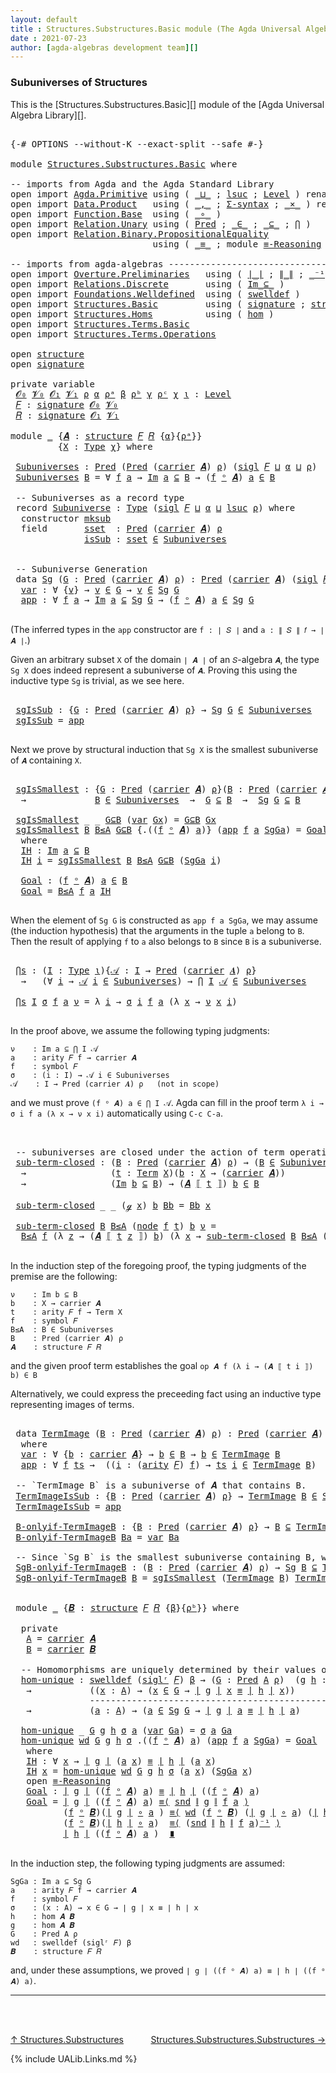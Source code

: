 ```yaml
---
layout: default
title : Structures.Substructures.Basic module (The Agda Universal Algebra Library)
date : 2021-07-23
author: [agda-algebras development team][]
---
```


### Subuniverses of Structures

This is the [Structures.Substructures.Basic][] module of the [Agda Universal Algebra Library][].

<pre class="Agda">

<a id="314" class="Symbol">{-#</a> <a id="318" class="Keyword">OPTIONS</a> <a id="326" class="Pragma">--without-K</a> <a id="338" class="Pragma">--exact-split</a> <a id="352" class="Pragma">--safe</a> <a id="359" class="Symbol">#-}</a>

<a id="364" class="Keyword">module</a> <a id="371" href="Structures.Substructures.Basic.html" class="Module">Structures.Substructures.Basic</a> <a id="402" class="Keyword">where</a>

<a id="409" class="Comment">-- imports from Agda and the Agda Standard Library</a>
<a id="460" class="Keyword">open</a> <a id="465" class="Keyword">import</a> <a id="472" href="Agda.Primitive.html" class="Module">Agda.Primitive</a> <a id="487" class="Keyword">using</a> <a id="493" class="Symbol">(</a> <a id="495" href="Agda.Primitive.html#810" class="Primitive Operator">_⊔_</a> <a id="499" class="Symbol">;</a> <a id="501" href="Agda.Primitive.html#780" class="Primitive">lsuc</a> <a id="506" class="Symbol">;</a> <a id="508" href="Agda.Primitive.html#597" class="Postulate">Level</a> <a id="514" class="Symbol">)</a> <a id="516" class="Keyword">renaming</a> <a id="525" class="Symbol">(</a> <a id="527" href="Agda.Primitive.html#326" class="Primitive">Set</a> <a id="531" class="Symbol">to</a> <a id="534" class="Primitive">Type</a> <a id="539" class="Symbol">)</a>
<a id="541" class="Keyword">open</a> <a id="546" class="Keyword">import</a> <a id="553" href="Data.Product.html" class="Module">Data.Product</a>   <a id="568" class="Keyword">using</a> <a id="574" class="Symbol">(</a> <a id="576" href="Agda.Builtin.Sigma.html#236" class="InductiveConstructor Operator">_,_</a> <a id="580" class="Symbol">;</a> <a id="582" href="Data.Product.html#916" class="Function">Σ-syntax</a> <a id="591" class="Symbol">;</a> <a id="593" href="Data.Product.html#1167" class="Function Operator">_×_</a> <a id="597" class="Symbol">)</a> <a id="599" class="Keyword">renaming</a> <a id="608" class="Symbol">(</a> <a id="610" href="Agda.Builtin.Sigma.html#264" class="Field">proj₂</a> <a id="616" class="Symbol">to</a> <a id="619" class="Field">snd</a> <a id="623" class="Symbol">)</a>
<a id="625" class="Keyword">open</a> <a id="630" class="Keyword">import</a> <a id="637" href="Function.Base.html" class="Module">Function.Base</a>  <a id="652" class="Keyword">using</a> <a id="658" class="Symbol">(</a> <a id="660" href="Function.Base.html#1031" class="Function Operator">_∘_</a> <a id="664" class="Symbol">)</a>
<a id="666" class="Keyword">open</a> <a id="671" class="Keyword">import</a> <a id="678" href="Relation.Unary.html" class="Module">Relation.Unary</a> <a id="693" class="Keyword">using</a> <a id="699" class="Symbol">(</a> <a id="701" href="Relation.Unary.html#1101" class="Function">Pred</a> <a id="706" class="Symbol">;</a> <a id="708" href="Relation.Unary.html#1523" class="Function Operator">_∈_</a> <a id="712" class="Symbol">;</a> <a id="714" href="Relation.Unary.html#1742" class="Function Operator">_⊆_</a> <a id="718" class="Symbol">;</a> <a id="720" href="Relation.Unary.html#4741" class="Function">⋂</a> <a id="722" class="Symbol">)</a>
<a id="724" class="Keyword">open</a> <a id="729" class="Keyword">import</a> <a id="736" href="Relation.Binary.PropositionalEquality.html" class="Module">Relation.Binary.PropositionalEquality</a>
                           <a id="801" class="Keyword">using</a> <a id="807" class="Symbol">(</a> <a id="809" href="Agda.Builtin.Equality.html#151" class="Datatype Operator">_≡_</a> <a id="813" class="Symbol">;</a> <a id="815" class="Keyword">module</a> <a id="822" href="Relation.Binary.PropositionalEquality.Core.html#2708" class="Module">≡-Reasoning</a> <a id="834" class="Symbol">)</a>

<a id="837" class="Comment">-- imports from agda-algebras ------------------------------------------------------</a>
<a id="922" class="Keyword">open</a> <a id="927" class="Keyword">import</a> <a id="934" href="Overture.Preliminaries.html" class="Module">Overture.Preliminaries</a>   <a id="959" class="Keyword">using</a> <a id="965" class="Symbol">(</a> <a id="967" href="Overture.Preliminaries.html#4245" class="Function Operator">∣_∣</a> <a id="971" class="Symbol">;</a> <a id="973" href="Overture.Preliminaries.html#4283" class="Function Operator">∥_∥</a> <a id="977" class="Symbol">;</a> <a id="979" href="Overture.Preliminaries.html#4949" class="Function Operator">_⁻¹</a> <a id="983" class="Symbol">)</a>
<a id="985" class="Keyword">open</a> <a id="990" class="Keyword">import</a> <a id="997" href="Relations.Discrete.html" class="Module">Relations.Discrete</a>       <a id="1022" class="Keyword">using</a> <a id="1028" class="Symbol">(</a> <a id="1030" href="Relations.Discrete.html#1906" class="Function Operator">Im_⊆_</a> <a id="1036" class="Symbol">)</a>
<a id="1038" class="Keyword">open</a> <a id="1043" class="Keyword">import</a> <a id="1050" href="Foundations.Welldefined.html" class="Module">Foundations.Welldefined</a>  <a id="1075" class="Keyword">using</a> <a id="1081" class="Symbol">(</a> <a id="1083" href="Foundations.Welldefined.html#2817" class="Function">swelldef</a> <a id="1092" class="Symbol">)</a>
<a id="1094" class="Keyword">open</a> <a id="1099" class="Keyword">import</a> <a id="1106" href="Structures.Basic.html" class="Module">Structures.Basic</a>         <a id="1131" class="Keyword">using</a> <a id="1137" class="Symbol">(</a> <a id="1139" href="Structures.Basic.html#1124" class="Record">signature</a> <a id="1149" class="Symbol">;</a> <a id="1151" href="Structures.Basic.html#1458" class="Record">structure</a> <a id="1161" class="Symbol">;</a> <a id="1163" href="Structures.Basic.html#2090" class="Function Operator">_ᵒ_</a> <a id="1167" class="Symbol">;</a> <a id="1169" href="Structures.Basic.html#1360" class="Function">sigl</a> <a id="1174" class="Symbol">;</a> <a id="1176" href="Structures.Basic.html#1228" class="Function">siglˡ</a> <a id="1182" class="Symbol">;</a> <a id="1184" href="Structures.Basic.html#1294" class="Function">siglʳ</a> <a id="1190" class="Symbol">)</a>
<a id="1192" class="Keyword">open</a> <a id="1197" class="Keyword">import</a> <a id="1204" href="Structures.Homs.html" class="Module">Structures.Homs</a>          <a id="1229" class="Keyword">using</a> <a id="1235" class="Symbol">(</a> <a id="1237" href="Structures.Homs.html#2551" class="Function">hom</a> <a id="1241" class="Symbol">)</a>
<a id="1243" class="Keyword">open</a> <a id="1248" class="Keyword">import</a> <a id="1255" href="Structures.Terms.Basic.html" class="Module">Structures.Terms.Basic</a>
<a id="1278" class="Keyword">open</a> <a id="1283" class="Keyword">import</a> <a id="1290" href="Structures.Terms.Operations.html" class="Module">Structures.Terms.Operations</a>

<a id="1319" class="Keyword">open</a> <a id="1324" href="Structures.Basic.html#1458" class="Module">structure</a>
<a id="1334" class="Keyword">open</a> <a id="1339" href="Structures.Basic.html#1124" class="Module">signature</a>

<a id="1350" class="Keyword">private</a> <a id="1358" class="Keyword">variable</a>
 <a id="1368" href="Structures.Substructures.Basic.html#1368" class="Generalizable">𝓞₀</a> <a id="1371" href="Structures.Substructures.Basic.html#1371" class="Generalizable">𝓥₀</a> <a id="1374" href="Structures.Substructures.Basic.html#1374" class="Generalizable">𝓞₁</a> <a id="1377" href="Structures.Substructures.Basic.html#1377" class="Generalizable">𝓥₁</a> <a id="1380" href="Structures.Substructures.Basic.html#1380" class="Generalizable">ρ</a> <a id="1382" href="Structures.Substructures.Basic.html#1382" class="Generalizable">α</a> <a id="1384" href="Structures.Substructures.Basic.html#1384" class="Generalizable">ρᵃ</a> <a id="1387" href="Structures.Substructures.Basic.html#1387" class="Generalizable">β</a> <a id="1389" href="Structures.Substructures.Basic.html#1389" class="Generalizable">ρᵇ</a> <a id="1392" href="Structures.Substructures.Basic.html#1392" class="Generalizable">γ</a> <a id="1394" href="Structures.Substructures.Basic.html#1394" class="Generalizable">ρᶜ</a> <a id="1397" href="Structures.Substructures.Basic.html#1397" class="Generalizable">χ</a> <a id="1399" href="Structures.Substructures.Basic.html#1399" class="Generalizable">ι</a> <a id="1401" class="Symbol">:</a> <a id="1403" href="Agda.Primitive.html#597" class="Postulate">Level</a>
 <a id="1410" href="Structures.Substructures.Basic.html#1410" class="Generalizable">𝐹</a> <a id="1412" class="Symbol">:</a> <a id="1414" href="Structures.Basic.html#1124" class="Record">signature</a> <a id="1424" href="Structures.Substructures.Basic.html#1368" class="Generalizable">𝓞₀</a> <a id="1427" href="Structures.Substructures.Basic.html#1371" class="Generalizable">𝓥₀</a>
 <a id="1431" href="Structures.Substructures.Basic.html#1431" class="Generalizable">𝑅</a> <a id="1433" class="Symbol">:</a> <a id="1435" href="Structures.Basic.html#1124" class="Record">signature</a> <a id="1445" href="Structures.Substructures.Basic.html#1374" class="Generalizable">𝓞₁</a> <a id="1448" href="Structures.Substructures.Basic.html#1377" class="Generalizable">𝓥₁</a>

<a id="1452" class="Keyword">module</a> <a id="1459" href="Structures.Substructures.Basic.html#1459" class="Module">_</a> <a id="1461" class="Symbol">{</a><a id="1462" href="Structures.Substructures.Basic.html#1462" class="Bound">𝑨</a> <a id="1464" class="Symbol">:</a> <a id="1466" href="Structures.Basic.html#1458" class="Record">structure</a> <a id="1476" href="Structures.Substructures.Basic.html#1410" class="Generalizable">𝐹</a> <a id="1478" href="Structures.Substructures.Basic.html#1431" class="Generalizable">𝑅</a> <a id="1480" class="Symbol">{</a><a id="1481" href="Structures.Substructures.Basic.html#1382" class="Generalizable">α</a><a id="1482" class="Symbol">}{</a><a id="1484" href="Structures.Substructures.Basic.html#1384" class="Generalizable">ρᵃ</a><a id="1486" class="Symbol">}}</a>
         <a id="1498" class="Symbol">{</a><a id="1499" href="Structures.Substructures.Basic.html#1499" class="Bound">X</a> <a id="1501" class="Symbol">:</a> <a id="1503" href="Structures.Substructures.Basic.html#534" class="Primitive">Type</a> <a id="1508" href="Structures.Substructures.Basic.html#1397" class="Generalizable">χ</a><a id="1509" class="Symbol">}</a> <a id="1511" class="Keyword">where</a>

 <a id="1519" href="Structures.Substructures.Basic.html#1519" class="Function">Subuniverses</a> <a id="1532" class="Symbol">:</a> <a id="1534" href="Relation.Unary.html#1101" class="Function">Pred</a> <a id="1539" class="Symbol">(</a><a id="1540" href="Relation.Unary.html#1101" class="Function">Pred</a> <a id="1545" class="Symbol">(</a><a id="1546" href="Structures.Basic.html#1610" class="Field">carrier</a> <a id="1554" href="Structures.Substructures.Basic.html#1462" class="Bound">𝑨</a><a id="1555" class="Symbol">)</a> <a id="1557" href="Structures.Substructures.Basic.html#1380" class="Generalizable">ρ</a><a id="1558" class="Symbol">)</a> <a id="1560" class="Symbol">(</a><a id="1561" href="Structures.Basic.html#1360" class="Function">sigl</a> <a id="1566" href="Structures.Substructures.Basic.html#1476" class="Bound">𝐹</a> <a id="1568" href="Agda.Primitive.html#810" class="Primitive Operator">⊔</a> <a id="1570" href="Structures.Substructures.Basic.html#1481" class="Bound">α</a> <a id="1572" href="Agda.Primitive.html#810" class="Primitive Operator">⊔</a> <a id="1574" href="Structures.Substructures.Basic.html#1380" class="Generalizable">ρ</a><a id="1575" class="Symbol">)</a>
 <a id="1578" href="Structures.Substructures.Basic.html#1519" class="Function">Subuniverses</a> <a id="1591" href="Structures.Substructures.Basic.html#1591" class="Bound">B</a> <a id="1593" class="Symbol">=</a> <a id="1595" class="Symbol">∀</a> <a id="1597" href="Structures.Substructures.Basic.html#1597" class="Bound">f</a> <a id="1599" href="Structures.Substructures.Basic.html#1599" class="Bound">a</a> <a id="1601" class="Symbol">→</a> <a id="1603" href="Relations.Discrete.html#1906" class="Function Operator">Im</a> <a id="1606" href="Structures.Substructures.Basic.html#1599" class="Bound">a</a> <a id="1608" href="Relations.Discrete.html#1906" class="Function Operator">⊆</a> <a id="1610" href="Structures.Substructures.Basic.html#1591" class="Bound">B</a> <a id="1612" class="Symbol">→</a> <a id="1614" class="Symbol">(</a><a id="1615" href="Structures.Substructures.Basic.html#1597" class="Bound">f</a> <a id="1617" href="Structures.Basic.html#2090" class="Function Operator">ᵒ</a> <a id="1619" href="Structures.Substructures.Basic.html#1462" class="Bound">𝑨</a><a id="1620" class="Symbol">)</a> <a id="1622" href="Structures.Substructures.Basic.html#1599" class="Bound">a</a> <a id="1624" href="Relation.Unary.html#1523" class="Function Operator">∈</a> <a id="1626" href="Structures.Substructures.Basic.html#1591" class="Bound">B</a>

 <a id="1630" class="Comment">-- Subuniverses as a record type</a>
 <a id="1664" class="Keyword">record</a> <a id="1671" href="Structures.Substructures.Basic.html#1671" class="Record">Subuniverse</a> <a id="1683" class="Symbol">:</a> <a id="1685" href="Structures.Substructures.Basic.html#534" class="Primitive">Type</a> <a id="1690" class="Symbol">(</a><a id="1691" href="Structures.Basic.html#1360" class="Function">sigl</a> <a id="1696" href="Structures.Substructures.Basic.html#1476" class="Bound">𝐹</a> <a id="1698" href="Agda.Primitive.html#810" class="Primitive Operator">⊔</a> <a id="1700" href="Structures.Substructures.Basic.html#1481" class="Bound">α</a> <a id="1702" href="Agda.Primitive.html#810" class="Primitive Operator">⊔</a> <a id="1704" href="Agda.Primitive.html#780" class="Primitive">lsuc</a> <a id="1709" href="Structures.Substructures.Basic.html#1709" class="Bound">ρ</a><a id="1710" class="Symbol">)</a> <a id="1712" class="Keyword">where</a>
  <a id="1720" class="Keyword">constructor</a> <a id="1732" href="Structures.Substructures.Basic.html#1732" class="InductiveConstructor">mksub</a>
  <a id="1740" class="Keyword">field</a>       <a id="1752" href="Structures.Substructures.Basic.html#1752" class="Field">sset</a>  <a id="1758" class="Symbol">:</a> <a id="1760" href="Relation.Unary.html#1101" class="Function">Pred</a> <a id="1765" class="Symbol">(</a><a id="1766" href="Structures.Basic.html#1610" class="Field">carrier</a> <a id="1774" href="Structures.Substructures.Basic.html#1462" class="Bound">𝑨</a><a id="1775" class="Symbol">)</a> <a id="1777" href="Structures.Substructures.Basic.html#1709" class="Bound">ρ</a>
              <a id="1793" href="Structures.Substructures.Basic.html#1793" class="Field">isSub</a> <a id="1799" class="Symbol">:</a> <a id="1801" href="Structures.Substructures.Basic.html#1752" class="Field">sset</a> <a id="1806" href="Relation.Unary.html#1523" class="Function Operator">∈</a> <a id="1808" href="Structures.Substructures.Basic.html#1519" class="Function">Subuniverses</a>


 <a id="1824" class="Comment">-- Subuniverse Generation</a>
 <a id="1851" class="Keyword">data</a> <a id="1856" href="Structures.Substructures.Basic.html#1856" class="Datatype">Sg</a> <a id="1859" class="Symbol">(</a><a id="1860" href="Structures.Substructures.Basic.html#1860" class="Bound">G</a> <a id="1862" class="Symbol">:</a> <a id="1864" href="Relation.Unary.html#1101" class="Function">Pred</a> <a id="1869" class="Symbol">(</a><a id="1870" href="Structures.Basic.html#1610" class="Field">carrier</a> <a id="1878" href="Structures.Substructures.Basic.html#1462" class="Bound">𝑨</a><a id="1879" class="Symbol">)</a> <a id="1881" href="Structures.Substructures.Basic.html#1380" class="Generalizable">ρ</a><a id="1882" class="Symbol">)</a> <a id="1884" class="Symbol">:</a> <a id="1886" href="Relation.Unary.html#1101" class="Function">Pred</a> <a id="1891" class="Symbol">(</a><a id="1892" href="Structures.Basic.html#1610" class="Field">carrier</a> <a id="1900" href="Structures.Substructures.Basic.html#1462" class="Bound">𝑨</a><a id="1901" class="Symbol">)</a> <a id="1903" class="Symbol">(</a><a id="1904" href="Structures.Basic.html#1360" class="Function">sigl</a> <a id="1909" href="Structures.Substructures.Basic.html#1476" class="Bound">𝐹</a> <a id="1911" href="Agda.Primitive.html#810" class="Primitive Operator">⊔</a> <a id="1913" href="Structures.Substructures.Basic.html#1481" class="Bound">α</a> <a id="1915" href="Agda.Primitive.html#810" class="Primitive Operator">⊔</a> <a id="1917" href="Structures.Substructures.Basic.html#1881" class="Bound">ρ</a><a id="1918" class="Symbol">)</a> <a id="1920" class="Keyword">where</a>
  <a id="1928" href="Structures.Substructures.Basic.html#1928" class="InductiveConstructor">var</a> <a id="1932" class="Symbol">:</a> <a id="1934" class="Symbol">∀</a> <a id="1936" class="Symbol">{</a><a id="1937" href="Structures.Substructures.Basic.html#1937" class="Bound">v</a><a id="1938" class="Symbol">}</a> <a id="1940" class="Symbol">→</a> <a id="1942" href="Structures.Substructures.Basic.html#1937" class="Bound">v</a> <a id="1944" href="Relation.Unary.html#1523" class="Function Operator">∈</a> <a id="1946" href="Structures.Substructures.Basic.html#1860" class="Bound">G</a> <a id="1948" class="Symbol">→</a> <a id="1950" href="Structures.Substructures.Basic.html#1937" class="Bound">v</a> <a id="1952" href="Relation.Unary.html#1523" class="Function Operator">∈</a> <a id="1954" href="Structures.Substructures.Basic.html#1856" class="Datatype">Sg</a> <a id="1957" href="Structures.Substructures.Basic.html#1860" class="Bound">G</a>
  <a id="1961" href="Structures.Substructures.Basic.html#1961" class="InductiveConstructor">app</a> <a id="1965" class="Symbol">:</a> <a id="1967" class="Symbol">∀</a> <a id="1969" href="Structures.Substructures.Basic.html#1969" class="Bound">f</a> <a id="1971" href="Structures.Substructures.Basic.html#1971" class="Bound">a</a> <a id="1973" class="Symbol">→</a> <a id="1975" href="Relations.Discrete.html#1906" class="Function Operator">Im</a> <a id="1978" href="Structures.Substructures.Basic.html#1971" class="Bound">a</a> <a id="1980" href="Relations.Discrete.html#1906" class="Function Operator">⊆</a> <a id="1982" href="Structures.Substructures.Basic.html#1856" class="Datatype">Sg</a> <a id="1985" href="Structures.Substructures.Basic.html#1860" class="Bound">G</a> <a id="1987" class="Symbol">→</a> <a id="1989" class="Symbol">(</a><a id="1990" href="Structures.Substructures.Basic.html#1969" class="Bound">f</a> <a id="1992" href="Structures.Basic.html#2090" class="Function Operator">ᵒ</a> <a id="1994" href="Structures.Substructures.Basic.html#1462" class="Bound">𝑨</a><a id="1995" class="Symbol">)</a> <a id="1997" href="Structures.Substructures.Basic.html#1971" class="Bound">a</a> <a id="1999" href="Relation.Unary.html#1523" class="Function Operator">∈</a> <a id="2001" href="Structures.Substructures.Basic.html#1856" class="Datatype">Sg</a> <a id="2004" href="Structures.Substructures.Basic.html#1860" class="Bound">G</a>

</pre>

(The inferred types in the `app` constructor are `f : ∣ 𝑆 ∣` and `a : ∥ 𝑆 ∥ 𝑓 → ∣ 𝑨 ∣`.)

Given an arbitrary subset `X` of the domain `∣ 𝑨 ∣` of an `𝑆`-algebra `𝑨`, the type `Sg X` does indeed represent a subuniverse of `𝑨`. Proving this using the inductive type `Sg` is trivial, as we see here.

<pre class="Agda">

 <a id="2331" href="Structures.Substructures.Basic.html#2331" class="Function">sgIsSub</a> <a id="2339" class="Symbol">:</a> <a id="2341" class="Symbol">{</a><a id="2342" href="Structures.Substructures.Basic.html#2342" class="Bound">G</a> <a id="2344" class="Symbol">:</a> <a id="2346" href="Relation.Unary.html#1101" class="Function">Pred</a> <a id="2351" class="Symbol">(</a><a id="2352" href="Structures.Basic.html#1610" class="Field">carrier</a> <a id="2360" href="Structures.Substructures.Basic.html#1462" class="Bound">𝑨</a><a id="2361" class="Symbol">)</a> <a id="2363" href="Structures.Substructures.Basic.html#1380" class="Generalizable">ρ</a><a id="2364" class="Symbol">}</a> <a id="2366" class="Symbol">→</a> <a id="2368" href="Structures.Substructures.Basic.html#1856" class="Datatype">Sg</a> <a id="2371" href="Structures.Substructures.Basic.html#2342" class="Bound">G</a> <a id="2373" href="Relation.Unary.html#1523" class="Function Operator">∈</a> <a id="2375" href="Structures.Substructures.Basic.html#1519" class="Function">Subuniverses</a>
 <a id="2389" href="Structures.Substructures.Basic.html#2331" class="Function">sgIsSub</a> <a id="2397" class="Symbol">=</a> <a id="2399" href="Structures.Substructures.Basic.html#1961" class="InductiveConstructor">app</a>

</pre>

Next we prove by structural induction that `Sg X` is the smallest subuniverse of `𝑨` containing `X`.

<pre class="Agda">

 <a id="2533" href="Structures.Substructures.Basic.html#2533" class="Function">sgIsSmallest</a> <a id="2546" class="Symbol">:</a> <a id="2548" class="Symbol">{</a><a id="2549" href="Structures.Substructures.Basic.html#2549" class="Bound">G</a> <a id="2551" class="Symbol">:</a> <a id="2553" href="Relation.Unary.html#1101" class="Function">Pred</a> <a id="2558" class="Symbol">(</a><a id="2559" href="Structures.Basic.html#1610" class="Field">carrier</a> <a id="2567" href="Structures.Substructures.Basic.html#1462" class="Bound">𝑨</a><a id="2568" class="Symbol">)</a> <a id="2570" href="Structures.Substructures.Basic.html#1380" class="Generalizable">ρ</a><a id="2571" class="Symbol">}(</a><a id="2573" href="Structures.Substructures.Basic.html#2573" class="Bound">B</a> <a id="2575" class="Symbol">:</a> <a id="2577" href="Relation.Unary.html#1101" class="Function">Pred</a> <a id="2582" class="Symbol">(</a><a id="2583" href="Structures.Basic.html#1610" class="Field">carrier</a> <a id="2591" href="Structures.Substructures.Basic.html#1462" class="Bound">𝑨</a><a id="2592" class="Symbol">)</a> <a id="2594" href="Structures.Substructures.Basic.html#1389" class="Generalizable">ρᵇ</a><a id="2596" class="Symbol">)</a>
  <a id="2600" class="Symbol">→</a>             <a id="2614" href="Structures.Substructures.Basic.html#2573" class="Bound">B</a> <a id="2616" href="Relation.Unary.html#1523" class="Function Operator">∈</a> <a id="2618" href="Structures.Substructures.Basic.html#1519" class="Function">Subuniverses</a>  <a id="2632" class="Symbol">→</a>  <a id="2635" href="Structures.Substructures.Basic.html#2549" class="Bound">G</a> <a id="2637" href="Relation.Unary.html#1742" class="Function Operator">⊆</a> <a id="2639" href="Structures.Substructures.Basic.html#2573" class="Bound">B</a>  <a id="2642" class="Symbol">→</a>  <a id="2645" href="Structures.Substructures.Basic.html#1856" class="Datatype">Sg</a> <a id="2648" href="Structures.Substructures.Basic.html#2549" class="Bound">G</a> <a id="2650" href="Relation.Unary.html#1742" class="Function Operator">⊆</a> <a id="2652" href="Structures.Substructures.Basic.html#2573" class="Bound">B</a>

 <a id="2656" href="Structures.Substructures.Basic.html#2533" class="Function">sgIsSmallest</a> <a id="2669" class="Symbol">_</a> <a id="2671" class="Symbol">_</a> <a id="2673" href="Structures.Substructures.Basic.html#2673" class="Bound">G⊆B</a> <a id="2677" class="Symbol">(</a><a id="2678" href="Structures.Substructures.Basic.html#1928" class="InductiveConstructor">var</a> <a id="2682" href="Structures.Substructures.Basic.html#2682" class="Bound">Gx</a><a id="2684" class="Symbol">)</a> <a id="2686" class="Symbol">=</a> <a id="2688" href="Structures.Substructures.Basic.html#2673" class="Bound">G⊆B</a> <a id="2692" href="Structures.Substructures.Basic.html#2682" class="Bound">Gx</a>
 <a id="2696" href="Structures.Substructures.Basic.html#2533" class="Function">sgIsSmallest</a> <a id="2709" href="Structures.Substructures.Basic.html#2709" class="Bound">B</a> <a id="2711" href="Structures.Substructures.Basic.html#2711" class="Bound">B≤A</a> <a id="2715" href="Structures.Substructures.Basic.html#2715" class="Bound">G⊆B</a> <a id="2719" class="Symbol">{</a><a id="2720" class="DottedPattern Symbol">.((</a><a id="2723" href="Structures.Substructures.Basic.html#2739" class="DottedPattern Bound">f</a> <a id="2725" href="Structures.Basic.html#2090" class="DottedPattern Function Operator">ᵒ</a> <a id="2727" href="Structures.Substructures.Basic.html#1462" class="DottedPattern Bound">𝑨</a><a id="2728" class="DottedPattern Symbol">)</a> <a id="2730" href="Structures.Substructures.Basic.html#2741" class="DottedPattern Bound">a</a><a id="2731" class="DottedPattern Symbol">)</a><a id="2732" class="Symbol">}</a> <a id="2734" class="Symbol">(</a><a id="2735" href="Structures.Substructures.Basic.html#1961" class="InductiveConstructor">app</a> <a id="2739" href="Structures.Substructures.Basic.html#2739" class="Bound">f</a> <a id="2741" href="Structures.Substructures.Basic.html#2741" class="Bound">a</a> <a id="2743" href="Structures.Substructures.Basic.html#2743" class="Bound">SgGa</a><a id="2747" class="Symbol">)</a> <a id="2749" class="Symbol">=</a> <a id="2751" href="Structures.Substructures.Basic.html#2824" class="Function">Goal</a>
  <a id="2758" class="Keyword">where</a>
  <a id="2766" href="Structures.Substructures.Basic.html#2766" class="Function">IH</a> <a id="2769" class="Symbol">:</a> <a id="2771" href="Relations.Discrete.html#1906" class="Function Operator">Im</a> <a id="2774" href="Structures.Substructures.Basic.html#2741" class="Bound">a</a> <a id="2776" href="Relations.Discrete.html#1906" class="Function Operator">⊆</a> <a id="2778" href="Structures.Substructures.Basic.html#2709" class="Bound">B</a>
  <a id="2782" href="Structures.Substructures.Basic.html#2766" class="Function">IH</a> <a id="2785" href="Structures.Substructures.Basic.html#2785" class="Bound">i</a> <a id="2787" class="Symbol">=</a> <a id="2789" href="Structures.Substructures.Basic.html#2533" class="Function">sgIsSmallest</a> <a id="2802" href="Structures.Substructures.Basic.html#2709" class="Bound">B</a> <a id="2804" href="Structures.Substructures.Basic.html#2711" class="Bound">B≤A</a> <a id="2808" href="Structures.Substructures.Basic.html#2715" class="Bound">G⊆B</a> <a id="2812" class="Symbol">(</a><a id="2813" href="Structures.Substructures.Basic.html#2743" class="Bound">SgGa</a> <a id="2818" href="Structures.Substructures.Basic.html#2785" class="Bound">i</a><a id="2819" class="Symbol">)</a>

  <a id="2824" href="Structures.Substructures.Basic.html#2824" class="Function">Goal</a> <a id="2829" class="Symbol">:</a> <a id="2831" class="Symbol">(</a><a id="2832" href="Structures.Substructures.Basic.html#2739" class="Bound">f</a> <a id="2834" href="Structures.Basic.html#2090" class="Function Operator">ᵒ</a> <a id="2836" href="Structures.Substructures.Basic.html#1462" class="Bound">𝑨</a><a id="2837" class="Symbol">)</a> <a id="2839" href="Structures.Substructures.Basic.html#2741" class="Bound">a</a> <a id="2841" href="Relation.Unary.html#1523" class="Function Operator">∈</a> <a id="2843" href="Structures.Substructures.Basic.html#2709" class="Bound">B</a>
  <a id="2847" href="Structures.Substructures.Basic.html#2824" class="Function">Goal</a> <a id="2852" class="Symbol">=</a> <a id="2854" href="Structures.Substructures.Basic.html#2711" class="Bound">B≤A</a> <a id="2858" href="Structures.Substructures.Basic.html#2739" class="Bound">f</a> <a id="2860" href="Structures.Substructures.Basic.html#2741" class="Bound">a</a> <a id="2862" href="Structures.Substructures.Basic.html#2766" class="Function">IH</a>

</pre>

When the element of `Sg G` is constructed as `app f a SgGa`, we may assume (the induction hypothesis) that the arguments in the tuple `a` belong to `B`. Then the result of applying `f` to `a` also belongs to `B` since `B` is a subuniverse.

<pre class="Agda">

 <a id="3134" href="Structures.Substructures.Basic.html#3134" class="Function">⋂s</a> <a id="3137" class="Symbol">:</a> <a id="3139" class="Symbol">(</a><a id="3140" href="Structures.Substructures.Basic.html#3140" class="Bound">I</a> <a id="3142" class="Symbol">:</a> <a id="3144" href="Structures.Substructures.Basic.html#534" class="Primitive">Type</a> <a id="3149" href="Structures.Substructures.Basic.html#1399" class="Generalizable">ι</a><a id="3150" class="Symbol">){</a><a id="3152" href="Structures.Substructures.Basic.html#3152" class="Bound">𝒜</a> <a id="3154" class="Symbol">:</a> <a id="3156" href="Structures.Substructures.Basic.html#3140" class="Bound">I</a> <a id="3158" class="Symbol">→</a> <a id="3160" href="Relation.Unary.html#1101" class="Function">Pred</a> <a id="3165" class="Symbol">(</a><a id="3166" href="Structures.Basic.html#1610" class="Field">carrier</a> <a id="3174" href="Structures.Substructures.Basic.html#1462" class="Bound">𝑨</a><a id="3175" class="Symbol">)</a> <a id="3177" href="Structures.Substructures.Basic.html#1380" class="Generalizable">ρ</a><a id="3178" class="Symbol">}</a>
  <a id="3182" class="Symbol">→</a>   <a id="3186" class="Symbol">(∀</a> <a id="3189" href="Structures.Substructures.Basic.html#3189" class="Bound">i</a> <a id="3191" class="Symbol">→</a> <a id="3193" href="Structures.Substructures.Basic.html#3152" class="Bound">𝒜</a> <a id="3195" href="Structures.Substructures.Basic.html#3189" class="Bound">i</a> <a id="3197" href="Relation.Unary.html#1523" class="Function Operator">∈</a> <a id="3199" href="Structures.Substructures.Basic.html#1519" class="Function">Subuniverses</a><a id="3211" class="Symbol">)</a> <a id="3213" class="Symbol">→</a> <a id="3215" href="Relation.Unary.html#4741" class="Function">⋂</a> <a id="3217" href="Structures.Substructures.Basic.html#3140" class="Bound">I</a> <a id="3219" href="Structures.Substructures.Basic.html#3152" class="Bound">𝒜</a> <a id="3221" href="Relation.Unary.html#1523" class="Function Operator">∈</a> <a id="3223" href="Structures.Substructures.Basic.html#1519" class="Function">Subuniverses</a>

 <a id="3238" href="Structures.Substructures.Basic.html#3134" class="Function">⋂s</a> <a id="3241" href="Structures.Substructures.Basic.html#3241" class="Bound">I</a> <a id="3243" href="Structures.Substructures.Basic.html#3243" class="Bound">σ</a> <a id="3245" href="Structures.Substructures.Basic.html#3245" class="Bound">f</a> <a id="3247" href="Structures.Substructures.Basic.html#3247" class="Bound">a</a> <a id="3249" href="Structures.Substructures.Basic.html#3249" class="Bound">ν</a> <a id="3251" class="Symbol">=</a> <a id="3253" class="Symbol">λ</a> <a id="3255" href="Structures.Substructures.Basic.html#3255" class="Bound">i</a> <a id="3257" class="Symbol">→</a> <a id="3259" href="Structures.Substructures.Basic.html#3243" class="Bound">σ</a> <a id="3261" href="Structures.Substructures.Basic.html#3255" class="Bound">i</a> <a id="3263" href="Structures.Substructures.Basic.html#3245" class="Bound">f</a> <a id="3265" href="Structures.Substructures.Basic.html#3247" class="Bound">a</a> <a id="3267" class="Symbol">(λ</a> <a id="3270" href="Structures.Substructures.Basic.html#3270" class="Bound">x</a> <a id="3272" class="Symbol">→</a> <a id="3274" href="Structures.Substructures.Basic.html#3249" class="Bound">ν</a> <a id="3276" href="Structures.Substructures.Basic.html#3270" class="Bound">x</a> <a id="3278" href="Structures.Substructures.Basic.html#3255" class="Bound">i</a><a id="3279" class="Symbol">)</a>

</pre>

In the proof above, we assume the following typing judgments:

```
ν    : Im a ⊆ ⋂ I 𝒜
a    : arity 𝐹 f → carrier 𝑨
f    : symbol 𝐹
σ    : (i : I) → 𝒜 i ∈ Subuniverses
𝒜    : I → Pred (carrier 𝑨) ρ   (not in scope)
```
and we must prove `(f ᵒ 𝑨) a ∈ ⋂ I 𝒜`.   Agda can fill in the proof term
`λ i → σ i f a (λ x → ν x i)` automatically using `C-c C-a`.

<pre class="Agda">


 <a id="3664" class="Comment">-- subuniverses are closed under the action of term operations</a>
 <a id="3728" href="Structures.Substructures.Basic.html#3728" class="Function">sub-term-closed</a> <a id="3744" class="Symbol">:</a> <a id="3746" class="Symbol">(</a><a id="3747" href="Structures.Substructures.Basic.html#3747" class="Bound">B</a> <a id="3749" class="Symbol">:</a> <a id="3751" href="Relation.Unary.html#1101" class="Function">Pred</a> <a id="3756" class="Symbol">(</a><a id="3757" href="Structures.Basic.html#1610" class="Field">carrier</a> <a id="3765" href="Structures.Substructures.Basic.html#1462" class="Bound">𝑨</a><a id="3766" class="Symbol">)</a> <a id="3768" href="Structures.Substructures.Basic.html#1380" class="Generalizable">ρ</a><a id="3769" class="Symbol">)</a> <a id="3771" class="Symbol">→</a> <a id="3773" class="Symbol">(</a><a id="3774" href="Structures.Substructures.Basic.html#3747" class="Bound">B</a> <a id="3776" href="Relation.Unary.html#1523" class="Function Operator">∈</a> <a id="3778" href="Structures.Substructures.Basic.html#1519" class="Function">Subuniverses</a><a id="3790" class="Symbol">)</a>
  <a id="3794" class="Symbol">→</a>                <a id="3811" class="Symbol">(</a><a id="3812" href="Structures.Substructures.Basic.html#3812" class="Bound">t</a> <a id="3814" class="Symbol">:</a> <a id="3816" href="Structures.Terms.Basic.html#443" class="Datatype">Term</a> <a id="3821" href="Structures.Substructures.Basic.html#1499" class="Bound">X</a><a id="3822" class="Symbol">)(</a><a id="3824" href="Structures.Substructures.Basic.html#3824" class="Bound">b</a> <a id="3826" class="Symbol">:</a> <a id="3828" href="Structures.Substructures.Basic.html#1499" class="Bound">X</a> <a id="3830" class="Symbol">→</a> <a id="3832" class="Symbol">(</a><a id="3833" href="Structures.Basic.html#1610" class="Field">carrier</a> <a id="3841" href="Structures.Substructures.Basic.html#1462" class="Bound">𝑨</a><a id="3842" class="Symbol">))</a>
  <a id="3847" class="Symbol">→</a>                <a id="3864" class="Symbol">(</a><a id="3865" href="Relations.Discrete.html#1906" class="Function Operator">Im</a> <a id="3868" href="Structures.Substructures.Basic.html#3824" class="Bound">b</a> <a id="3870" href="Relations.Discrete.html#1906" class="Function Operator">⊆</a> <a id="3872" href="Structures.Substructures.Basic.html#3747" class="Bound">B</a><a id="3873" class="Symbol">)</a> <a id="3875" class="Symbol">→</a> <a id="3877" class="Symbol">(</a><a id="3878" href="Structures.Substructures.Basic.html#1462" class="Bound">𝑨</a> <a id="3880" href="Structures.Terms.Operations.html#1197" class="Function Operator">⟦</a> <a id="3882" href="Structures.Substructures.Basic.html#3812" class="Bound">t</a> <a id="3884" href="Structures.Terms.Operations.html#1197" class="Function Operator">⟧</a><a id="3885" class="Symbol">)</a> <a id="3887" href="Structures.Substructures.Basic.html#3824" class="Bound">b</a> <a id="3889" href="Relation.Unary.html#1523" class="Function Operator">∈</a> <a id="3891" href="Structures.Substructures.Basic.html#3747" class="Bound">B</a>

 <a id="3895" href="Structures.Substructures.Basic.html#3728" class="Function">sub-term-closed</a> <a id="3911" class="Symbol">_</a> <a id="3913" class="Symbol">_</a> <a id="3915" class="Symbol">(</a><a id="3916" href="Structures.Terms.Basic.html#509" class="InductiveConstructor">ℊ</a> <a id="3918" href="Structures.Substructures.Basic.html#3918" class="Bound">x</a><a id="3919" class="Symbol">)</a> <a id="3921" href="Structures.Substructures.Basic.html#3921" class="Bound">b</a> <a id="3923" href="Structures.Substructures.Basic.html#3923" class="Bound">Bb</a> <a id="3926" class="Symbol">=</a> <a id="3928" href="Structures.Substructures.Basic.html#3923" class="Bound">Bb</a> <a id="3931" href="Structures.Substructures.Basic.html#3918" class="Bound">x</a>

 <a id="3935" href="Structures.Substructures.Basic.html#3728" class="Function">sub-term-closed</a> <a id="3951" href="Structures.Substructures.Basic.html#3951" class="Bound">B</a> <a id="3953" href="Structures.Substructures.Basic.html#3953" class="Bound">B≤A</a> <a id="3957" class="Symbol">(</a><a id="3958" href="Structures.Terms.Basic.html#551" class="InductiveConstructor">node</a> <a id="3963" href="Structures.Substructures.Basic.html#3963" class="Bound">f</a> <a id="3965" href="Structures.Substructures.Basic.html#3965" class="Bound">t</a><a id="3966" class="Symbol">)</a> <a id="3968" href="Structures.Substructures.Basic.html#3968" class="Bound">b</a> <a id="3970" href="Structures.Substructures.Basic.html#3970" class="Bound">ν</a> <a id="3972" class="Symbol">=</a>
  <a id="3976" href="Structures.Substructures.Basic.html#3953" class="Bound">B≤A</a> <a id="3980" href="Structures.Substructures.Basic.html#3963" class="Bound">f</a> <a id="3982" class="Symbol">(λ</a> <a id="3985" href="Structures.Substructures.Basic.html#3985" class="Bound">z</a> <a id="3987" class="Symbol">→</a> <a id="3989" class="Symbol">(</a><a id="3990" href="Structures.Substructures.Basic.html#1462" class="Bound">𝑨</a> <a id="3992" href="Structures.Terms.Operations.html#1197" class="Function Operator">⟦</a> <a id="3994" href="Structures.Substructures.Basic.html#3965" class="Bound">t</a> <a id="3996" href="Structures.Substructures.Basic.html#3985" class="Bound">z</a> <a id="3998" href="Structures.Terms.Operations.html#1197" class="Function Operator">⟧</a><a id="3999" class="Symbol">)</a> <a id="4001" href="Structures.Substructures.Basic.html#3968" class="Bound">b</a><a id="4002" class="Symbol">)</a> <a id="4004" class="Symbol">(λ</a> <a id="4007" href="Structures.Substructures.Basic.html#4007" class="Bound">x</a> <a id="4009" class="Symbol">→</a> <a id="4011" href="Structures.Substructures.Basic.html#3728" class="Function">sub-term-closed</a> <a id="4027" href="Structures.Substructures.Basic.html#3951" class="Bound">B</a> <a id="4029" href="Structures.Substructures.Basic.html#3953" class="Bound">B≤A</a> <a id="4033" class="Symbol">(</a><a id="4034" href="Structures.Substructures.Basic.html#3965" class="Bound">t</a> <a id="4036" href="Structures.Substructures.Basic.html#4007" class="Bound">x</a><a id="4037" class="Symbol">)</a> <a id="4039" href="Structures.Substructures.Basic.html#3968" class="Bound">b</a> <a id="4041" href="Structures.Substructures.Basic.html#3970" class="Bound">ν</a><a id="4042" class="Symbol">)</a>

</pre>

In the induction step of the foregoing proof, the typing judgments of the premise are the following:

```
ν    : Im b ⊆ B
b    : X → carrier 𝑨
t    : arity 𝐹 f → Term X
f    : symbol 𝐹
B≤A  : B ∈ Subuniverses
B    : Pred (carrier 𝑨) ρ
𝑨    : structure 𝐹 𝑅
```
and the given proof term establishes the goal `op 𝑨 f (λ i → (𝑨 ⟦ t i ⟧) b) ∈ B`

Alternatively, we could express the preceeding fact using an inductive type representing images of terms.

<pre class="Agda">

 <a id="4521" class="Keyword">data</a> <a id="4526" href="Structures.Substructures.Basic.html#4526" class="Datatype">TermImage</a> <a id="4536" class="Symbol">(</a><a id="4537" href="Structures.Substructures.Basic.html#4537" class="Bound">B</a> <a id="4539" class="Symbol">:</a> <a id="4541" href="Relation.Unary.html#1101" class="Function">Pred</a> <a id="4546" class="Symbol">(</a><a id="4547" href="Structures.Basic.html#1610" class="Field">carrier</a> <a id="4555" href="Structures.Substructures.Basic.html#1462" class="Bound">𝑨</a><a id="4556" class="Symbol">)</a> <a id="4558" href="Structures.Substructures.Basic.html#1380" class="Generalizable">ρ</a><a id="4559" class="Symbol">)</a> <a id="4561" class="Symbol">:</a> <a id="4563" href="Relation.Unary.html#1101" class="Function">Pred</a> <a id="4568" class="Symbol">(</a><a id="4569" href="Structures.Basic.html#1610" class="Field">carrier</a> <a id="4577" href="Structures.Substructures.Basic.html#1462" class="Bound">𝑨</a><a id="4578" class="Symbol">)</a> <a id="4580" class="Symbol">(</a><a id="4581" href="Structures.Basic.html#1360" class="Function">sigl</a> <a id="4586" href="Structures.Substructures.Basic.html#1476" class="Bound">𝐹</a> <a id="4588" href="Agda.Primitive.html#810" class="Primitive Operator">⊔</a> <a id="4590" href="Structures.Substructures.Basic.html#1481" class="Bound">α</a> <a id="4592" href="Agda.Primitive.html#810" class="Primitive Operator">⊔</a> <a id="4594" href="Structures.Substructures.Basic.html#4558" class="Bound">ρ</a><a id="4595" class="Symbol">)</a>
  <a id="4599" class="Keyword">where</a>
  <a id="4607" href="Structures.Substructures.Basic.html#4607" class="InductiveConstructor">var</a> <a id="4611" class="Symbol">:</a> <a id="4613" class="Symbol">∀</a> <a id="4615" class="Symbol">{</a><a id="4616" href="Structures.Substructures.Basic.html#4616" class="Bound">b</a> <a id="4618" class="Symbol">:</a> <a id="4620" href="Structures.Basic.html#1610" class="Field">carrier</a> <a id="4628" href="Structures.Substructures.Basic.html#1462" class="Bound">𝑨</a><a id="4629" class="Symbol">}</a> <a id="4631" class="Symbol">→</a> <a id="4633" href="Structures.Substructures.Basic.html#4616" class="Bound">b</a> <a id="4635" href="Relation.Unary.html#1523" class="Function Operator">∈</a> <a id="4637" href="Structures.Substructures.Basic.html#4537" class="Bound">B</a> <a id="4639" class="Symbol">→</a> <a id="4641" href="Structures.Substructures.Basic.html#4616" class="Bound">b</a> <a id="4643" href="Relation.Unary.html#1523" class="Function Operator">∈</a> <a id="4645" href="Structures.Substructures.Basic.html#4526" class="Datatype">TermImage</a> <a id="4655" href="Structures.Substructures.Basic.html#4537" class="Bound">B</a>
  <a id="4659" href="Structures.Substructures.Basic.html#4659" class="InductiveConstructor">app</a> <a id="4663" class="Symbol">:</a> <a id="4665" class="Symbol">∀</a> <a id="4667" href="Structures.Substructures.Basic.html#4667" class="Bound">f</a> <a id="4669" href="Structures.Substructures.Basic.html#4669" class="Bound">ts</a> <a id="4672" class="Symbol">→</a>  <a id="4675" class="Symbol">((</a><a id="4677" href="Structures.Substructures.Basic.html#4677" class="Bound">i</a> <a id="4679" class="Symbol">:</a> <a id="4681" class="Symbol">(</a><a id="4682" href="Structures.Basic.html#1203" class="Field">arity</a> <a id="4688" href="Structures.Substructures.Basic.html#1476" class="Bound">𝐹</a><a id="4689" class="Symbol">)</a> <a id="4691" href="Structures.Substructures.Basic.html#4667" class="Bound">f</a><a id="4692" class="Symbol">)</a> <a id="4694" class="Symbol">→</a> <a id="4696" href="Structures.Substructures.Basic.html#4669" class="Bound">ts</a> <a id="4699" href="Structures.Substructures.Basic.html#4677" class="Bound">i</a> <a id="4701" href="Relation.Unary.html#1523" class="Function Operator">∈</a> <a id="4703" href="Structures.Substructures.Basic.html#4526" class="Datatype">TermImage</a> <a id="4713" href="Structures.Substructures.Basic.html#4537" class="Bound">B</a><a id="4714" class="Symbol">)</a>  <a id="4717" class="Symbol">→</a> <a id="4719" class="Symbol">(</a><a id="4720" href="Structures.Substructures.Basic.html#4667" class="Bound">f</a> <a id="4722" href="Structures.Basic.html#2090" class="Function Operator">ᵒ</a> <a id="4724" href="Structures.Substructures.Basic.html#1462" class="Bound">𝑨</a><a id="4725" class="Symbol">)</a> <a id="4727" href="Structures.Substructures.Basic.html#4669" class="Bound">ts</a> <a id="4730" href="Relation.Unary.html#1523" class="Function Operator">∈</a> <a id="4732" href="Structures.Substructures.Basic.html#4526" class="Datatype">TermImage</a> <a id="4742" href="Structures.Substructures.Basic.html#4537" class="Bound">B</a>

 <a id="4746" class="Comment">-- `TermImage B` is a subuniverse of 𝑨 that contains B.</a>
 <a id="4803" href="Structures.Substructures.Basic.html#4803" class="Function">TermImageIsSub</a> <a id="4818" class="Symbol">:</a> <a id="4820" class="Symbol">{</a><a id="4821" href="Structures.Substructures.Basic.html#4821" class="Bound">B</a> <a id="4823" class="Symbol">:</a> <a id="4825" href="Relation.Unary.html#1101" class="Function">Pred</a> <a id="4830" class="Symbol">(</a><a id="4831" href="Structures.Basic.html#1610" class="Field">carrier</a> <a id="4839" href="Structures.Substructures.Basic.html#1462" class="Bound">𝑨</a><a id="4840" class="Symbol">)</a> <a id="4842" href="Structures.Substructures.Basic.html#1380" class="Generalizable">ρ</a><a id="4843" class="Symbol">}</a> <a id="4845" class="Symbol">→</a> <a id="4847" href="Structures.Substructures.Basic.html#4526" class="Datatype">TermImage</a> <a id="4857" href="Structures.Substructures.Basic.html#4821" class="Bound">B</a> <a id="4859" href="Relation.Unary.html#1523" class="Function Operator">∈</a> <a id="4861" href="Structures.Substructures.Basic.html#1519" class="Function">Subuniverses</a>
 <a id="4875" href="Structures.Substructures.Basic.html#4803" class="Function">TermImageIsSub</a> <a id="4890" class="Symbol">=</a> <a id="4892" href="Structures.Substructures.Basic.html#4659" class="InductiveConstructor">app</a>

 <a id="4898" href="Structures.Substructures.Basic.html#4898" class="Function">B-onlyif-TermImageB</a> <a id="4918" class="Symbol">:</a> <a id="4920" class="Symbol">{</a><a id="4921" href="Structures.Substructures.Basic.html#4921" class="Bound">B</a> <a id="4923" class="Symbol">:</a> <a id="4925" href="Relation.Unary.html#1101" class="Function">Pred</a> <a id="4930" class="Symbol">(</a><a id="4931" href="Structures.Basic.html#1610" class="Field">carrier</a> <a id="4939" href="Structures.Substructures.Basic.html#1462" class="Bound">𝑨</a><a id="4940" class="Symbol">)</a> <a id="4942" href="Structures.Substructures.Basic.html#1380" class="Generalizable">ρ</a><a id="4943" class="Symbol">}</a> <a id="4945" class="Symbol">→</a> <a id="4947" href="Structures.Substructures.Basic.html#4921" class="Bound">B</a> <a id="4949" href="Relation.Unary.html#1742" class="Function Operator">⊆</a> <a id="4951" href="Structures.Substructures.Basic.html#4526" class="Datatype">TermImage</a> <a id="4961" href="Structures.Substructures.Basic.html#4921" class="Bound">B</a>
 <a id="4964" href="Structures.Substructures.Basic.html#4898" class="Function">B-onlyif-TermImageB</a> <a id="4984" href="Structures.Substructures.Basic.html#4984" class="Bound">Ba</a> <a id="4987" class="Symbol">=</a> <a id="4989" href="Structures.Substructures.Basic.html#4607" class="InductiveConstructor">var</a> <a id="4993" href="Structures.Substructures.Basic.html#4984" class="Bound">Ba</a>

 <a id="4998" class="Comment">-- Since `Sg B` is the smallest subuniverse containing B, we obtain the following inclusion.</a>
 <a id="5092" href="Structures.Substructures.Basic.html#5092" class="Function">SgB-onlyif-TermImageB</a> <a id="5114" class="Symbol">:</a> <a id="5116" class="Symbol">(</a><a id="5117" href="Structures.Substructures.Basic.html#5117" class="Bound">B</a> <a id="5119" class="Symbol">:</a> <a id="5121" href="Relation.Unary.html#1101" class="Function">Pred</a> <a id="5126" class="Symbol">(</a><a id="5127" href="Structures.Basic.html#1610" class="Field">carrier</a> <a id="5135" href="Structures.Substructures.Basic.html#1462" class="Bound">𝑨</a><a id="5136" class="Symbol">)</a> <a id="5138" href="Structures.Substructures.Basic.html#1380" class="Generalizable">ρ</a><a id="5139" class="Symbol">)</a> <a id="5141" class="Symbol">→</a> <a id="5143" href="Structures.Substructures.Basic.html#1856" class="Datatype">Sg</a> <a id="5146" href="Structures.Substructures.Basic.html#5117" class="Bound">B</a> <a id="5148" href="Relation.Unary.html#1742" class="Function Operator">⊆</a> <a id="5150" href="Structures.Substructures.Basic.html#4526" class="Datatype">TermImage</a> <a id="5160" href="Structures.Substructures.Basic.html#5117" class="Bound">B</a>
 <a id="5163" href="Structures.Substructures.Basic.html#5092" class="Function">SgB-onlyif-TermImageB</a> <a id="5185" href="Structures.Substructures.Basic.html#5185" class="Bound">B</a> <a id="5187" class="Symbol">=</a> <a id="5189" href="Structures.Substructures.Basic.html#2533" class="Function">sgIsSmallest</a> <a id="5202" class="Symbol">(</a><a id="5203" href="Structures.Substructures.Basic.html#4526" class="Datatype">TermImage</a> <a id="5213" href="Structures.Substructures.Basic.html#5185" class="Bound">B</a><a id="5214" class="Symbol">)</a> <a id="5216" href="Structures.Substructures.Basic.html#4803" class="Function">TermImageIsSub</a> <a id="5231" href="Structures.Substructures.Basic.html#4898" class="Function">B-onlyif-TermImageB</a>


 <a id="5254" class="Keyword">module</a> <a id="5261" href="Structures.Substructures.Basic.html#5261" class="Module">_</a> <a id="5263" class="Symbol">{</a><a id="5264" href="Structures.Substructures.Basic.html#5264" class="Bound">𝑩</a> <a id="5266" class="Symbol">:</a> <a id="5268" href="Structures.Basic.html#1458" class="Record">structure</a> <a id="5278" href="Structures.Substructures.Basic.html#1476" class="Bound">𝐹</a> <a id="5280" href="Structures.Substructures.Basic.html#1478" class="Bound">𝑅</a> <a id="5282" class="Symbol">{</a><a id="5283" href="Structures.Substructures.Basic.html#1387" class="Generalizable">β</a><a id="5284" class="Symbol">}{</a><a id="5286" href="Structures.Substructures.Basic.html#1389" class="Generalizable">ρᵇ</a><a id="5288" class="Symbol">}}</a> <a id="5291" class="Keyword">where</a>

  <a id="5300" class="Keyword">private</a>
   <a id="5311" href="Structures.Substructures.Basic.html#5311" class="Function">A</a> <a id="5313" class="Symbol">=</a> <a id="5315" href="Structures.Basic.html#1610" class="Field">carrier</a> <a id="5323" href="Structures.Substructures.Basic.html#1462" class="Bound">𝑨</a>
   <a id="5328" href="Structures.Substructures.Basic.html#5328" class="Function">B</a> <a id="5330" class="Symbol">=</a> <a id="5332" href="Structures.Basic.html#1610" class="Field">carrier</a> <a id="5340" href="Structures.Substructures.Basic.html#5264" class="Bound">𝑩</a>

  <a id="5345" class="Comment">-- Homomorphisms are uniquely determined by their values on a generating set.</a>
  <a id="5425" href="Structures.Substructures.Basic.html#5425" class="Function">hom-unique</a> <a id="5436" class="Symbol">:</a> <a id="5438" href="Foundations.Welldefined.html#2817" class="Function">swelldef</a> <a id="5447" class="Symbol">(</a><a id="5448" href="Structures.Basic.html#1294" class="Function">siglʳ</a> <a id="5454" href="Structures.Substructures.Basic.html#1476" class="Bound">𝐹</a><a id="5455" class="Symbol">)</a> <a id="5457" href="Structures.Substructures.Basic.html#5283" class="Bound">β</a> <a id="5459" class="Symbol">→</a> <a id="5461" class="Symbol">(</a><a id="5462" href="Structures.Substructures.Basic.html#5462" class="Bound">G</a> <a id="5464" class="Symbol">:</a> <a id="5466" href="Relation.Unary.html#1101" class="Function">Pred</a> <a id="5471" href="Structures.Substructures.Basic.html#5311" class="Function">A</a> <a id="5473" href="Structures.Substructures.Basic.html#1380" class="Generalizable">ρ</a><a id="5474" class="Symbol">)</a>  <a id="5477" class="Symbol">(</a><a id="5478" href="Structures.Substructures.Basic.html#5478" class="Bound">g</a> <a id="5480" href="Structures.Substructures.Basic.html#5480" class="Bound">h</a> <a id="5482" class="Symbol">:</a> <a id="5484" href="Structures.Homs.html#2551" class="Function">hom</a> <a id="5488" href="Structures.Substructures.Basic.html#1462" class="Bound">𝑨</a> <a id="5490" href="Structures.Substructures.Basic.html#5264" class="Bound">𝑩</a><a id="5491" class="Symbol">)</a>
   <a id="5496" class="Symbol">→</a>           <a id="5508" class="Symbol">((</a><a id="5510" href="Structures.Substructures.Basic.html#5510" class="Bound">x</a> <a id="5512" class="Symbol">:</a> <a id="5514" href="Structures.Substructures.Basic.html#5311" class="Function">A</a><a id="5515" class="Symbol">)</a> <a id="5517" class="Symbol">→</a> <a id="5519" class="Symbol">(</a><a id="5520" href="Structures.Substructures.Basic.html#5510" class="Bound">x</a> <a id="5522" href="Relation.Unary.html#1523" class="Function Operator">∈</a> <a id="5524" href="Structures.Substructures.Basic.html#5462" class="Bound">G</a> <a id="5526" class="Symbol">→</a> <a id="5528" href="Overture.Preliminaries.html#4245" class="Function Operator">∣</a> <a id="5530" href="Structures.Substructures.Basic.html#5478" class="Bound">g</a> <a id="5532" href="Overture.Preliminaries.html#4245" class="Function Operator">∣</a> <a id="5534" href="Structures.Substructures.Basic.html#5510" class="Bound">x</a> <a id="5536" href="Agda.Builtin.Equality.html#151" class="Datatype Operator">≡</a> <a id="5538" href="Overture.Preliminaries.html#4245" class="Function Operator">∣</a> <a id="5540" href="Structures.Substructures.Basic.html#5480" class="Bound">h</a> <a id="5542" href="Overture.Preliminaries.html#4245" class="Function Operator">∣</a> <a id="5544" href="Structures.Substructures.Basic.html#5510" class="Bound">x</a><a id="5545" class="Symbol">))</a>
               <a id="5563" class="Comment">-------------------------------------------------</a>
   <a id="5616" class="Symbol">→</a>           <a id="5628" class="Symbol">(</a><a id="5629" href="Structures.Substructures.Basic.html#5629" class="Bound">a</a> <a id="5631" class="Symbol">:</a> <a id="5633" href="Structures.Substructures.Basic.html#5311" class="Function">A</a><a id="5634" class="Symbol">)</a> <a id="5636" class="Symbol">→</a> <a id="5638" class="Symbol">(</a><a id="5639" href="Structures.Substructures.Basic.html#5629" class="Bound">a</a> <a id="5641" href="Relation.Unary.html#1523" class="Function Operator">∈</a> <a id="5643" href="Structures.Substructures.Basic.html#1856" class="Datatype">Sg</a> <a id="5646" href="Structures.Substructures.Basic.html#5462" class="Bound">G</a> <a id="5648" class="Symbol">→</a> <a id="5650" href="Overture.Preliminaries.html#4245" class="Function Operator">∣</a> <a id="5652" href="Structures.Substructures.Basic.html#5478" class="Bound">g</a> <a id="5654" href="Overture.Preliminaries.html#4245" class="Function Operator">∣</a> <a id="5656" href="Structures.Substructures.Basic.html#5629" class="Bound">a</a> <a id="5658" href="Agda.Builtin.Equality.html#151" class="Datatype Operator">≡</a> <a id="5660" href="Overture.Preliminaries.html#4245" class="Function Operator">∣</a> <a id="5662" href="Structures.Substructures.Basic.html#5480" class="Bound">h</a> <a id="5664" href="Overture.Preliminaries.html#4245" class="Function Operator">∣</a> <a id="5666" href="Structures.Substructures.Basic.html#5629" class="Bound">a</a><a id="5667" class="Symbol">)</a>

  <a id="5672" href="Structures.Substructures.Basic.html#5425" class="Function">hom-unique</a> <a id="5683" class="Symbol">_</a> <a id="5685" href="Structures.Substructures.Basic.html#5685" class="Bound">G</a> <a id="5687" href="Structures.Substructures.Basic.html#5687" class="Bound">g</a> <a id="5689" href="Structures.Substructures.Basic.html#5689" class="Bound">h</a> <a id="5691" href="Structures.Substructures.Basic.html#5691" class="Bound">σ</a> <a id="5693" href="Structures.Substructures.Basic.html#5693" class="Bound">a</a> <a id="5695" class="Symbol">(</a><a id="5696" href="Structures.Substructures.Basic.html#1928" class="InductiveConstructor">var</a> <a id="5700" href="Structures.Substructures.Basic.html#5700" class="Bound">Ga</a><a id="5702" class="Symbol">)</a> <a id="5704" class="Symbol">=</a> <a id="5706" href="Structures.Substructures.Basic.html#5691" class="Bound">σ</a> <a id="5708" href="Structures.Substructures.Basic.html#5693" class="Bound">a</a> <a id="5710" href="Structures.Substructures.Basic.html#5700" class="Bound">Ga</a>
  <a id="5715" href="Structures.Substructures.Basic.html#5425" class="Function">hom-unique</a> <a id="5726" href="Structures.Substructures.Basic.html#5726" class="Bound">wd</a> <a id="5729" href="Structures.Substructures.Basic.html#5729" class="Bound">G</a> <a id="5731" href="Structures.Substructures.Basic.html#5731" class="Bound">g</a> <a id="5733" href="Structures.Substructures.Basic.html#5733" class="Bound">h</a> <a id="5735" href="Structures.Substructures.Basic.html#5735" class="Bound">σ</a> <a id="5737" class="DottedPattern Symbol">.((</a><a id="5740" href="Structures.Substructures.Basic.html#5755" class="DottedPattern Bound">f</a> <a id="5742" href="Structures.Basic.html#2090" class="DottedPattern Function Operator">ᵒ</a> <a id="5744" href="Structures.Substructures.Basic.html#1462" class="DottedPattern Bound">𝑨</a><a id="5745" class="DottedPattern Symbol">)</a> <a id="5747" href="Structures.Substructures.Basic.html#5757" class="DottedPattern Bound">a</a><a id="5748" class="DottedPattern Symbol">)</a> <a id="5750" class="Symbol">(</a><a id="5751" href="Structures.Substructures.Basic.html#1961" class="InductiveConstructor">app</a> <a id="5755" href="Structures.Substructures.Basic.html#5755" class="Bound">f</a> <a id="5757" href="Structures.Substructures.Basic.html#5757" class="Bound">a</a> <a id="5759" href="Structures.Substructures.Basic.html#5759" class="Bound">SgGa</a><a id="5763" class="Symbol">)</a> <a id="5765" class="Symbol">=</a> <a id="5767" href="Structures.Substructures.Basic.html#5891" class="Function">Goal</a>
   <a id="5775" class="Keyword">where</a>
   <a id="5784" href="Structures.Substructures.Basic.html#5784" class="Function">IH</a> <a id="5787" class="Symbol">:</a> <a id="5789" class="Symbol">∀</a> <a id="5791" href="Structures.Substructures.Basic.html#5791" class="Bound">x</a> <a id="5793" class="Symbol">→</a> <a id="5795" href="Overture.Preliminaries.html#4245" class="Function Operator">∣</a> <a id="5797" href="Structures.Substructures.Basic.html#5731" class="Bound">g</a> <a id="5799" href="Overture.Preliminaries.html#4245" class="Function Operator">∣</a> <a id="5801" class="Symbol">(</a><a id="5802" href="Structures.Substructures.Basic.html#5757" class="Bound">a</a> <a id="5804" href="Structures.Substructures.Basic.html#5791" class="Bound">x</a><a id="5805" class="Symbol">)</a> <a id="5807" href="Agda.Builtin.Equality.html#151" class="Datatype Operator">≡</a> <a id="5809" href="Overture.Preliminaries.html#4245" class="Function Operator">∣</a> <a id="5811" href="Structures.Substructures.Basic.html#5733" class="Bound">h</a> <a id="5813" href="Overture.Preliminaries.html#4245" class="Function Operator">∣</a> <a id="5815" class="Symbol">(</a><a id="5816" href="Structures.Substructures.Basic.html#5757" class="Bound">a</a> <a id="5818" href="Structures.Substructures.Basic.html#5791" class="Bound">x</a><a id="5819" class="Symbol">)</a>
   <a id="5824" href="Structures.Substructures.Basic.html#5784" class="Function">IH</a> <a id="5827" href="Structures.Substructures.Basic.html#5827" class="Bound">x</a> <a id="5829" class="Symbol">=</a> <a id="5831" href="Structures.Substructures.Basic.html#5425" class="Function">hom-unique</a> <a id="5842" href="Structures.Substructures.Basic.html#5726" class="Bound">wd</a> <a id="5845" href="Structures.Substructures.Basic.html#5729" class="Bound">G</a> <a id="5847" href="Structures.Substructures.Basic.html#5731" class="Bound">g</a> <a id="5849" href="Structures.Substructures.Basic.html#5733" class="Bound">h</a> <a id="5851" href="Structures.Substructures.Basic.html#5735" class="Bound">σ</a> <a id="5853" class="Symbol">(</a><a id="5854" href="Structures.Substructures.Basic.html#5757" class="Bound">a</a> <a id="5856" href="Structures.Substructures.Basic.html#5827" class="Bound">x</a><a id="5857" class="Symbol">)</a> <a id="5859" class="Symbol">(</a><a id="5860" href="Structures.Substructures.Basic.html#5759" class="Bound">SgGa</a> <a id="5865" href="Structures.Substructures.Basic.html#5827" class="Bound">x</a><a id="5866" class="Symbol">)</a>
   <a id="5871" class="Keyword">open</a> <a id="5876" href="Relation.Binary.PropositionalEquality.Core.html#2708" class="Module">≡-Reasoning</a>
   <a id="5891" href="Structures.Substructures.Basic.html#5891" class="Function">Goal</a> <a id="5896" class="Symbol">:</a> <a id="5898" href="Overture.Preliminaries.html#4245" class="Function Operator">∣</a> <a id="5900" href="Structures.Substructures.Basic.html#5731" class="Bound">g</a> <a id="5902" href="Overture.Preliminaries.html#4245" class="Function Operator">∣</a> <a id="5904" class="Symbol">((</a><a id="5906" href="Structures.Substructures.Basic.html#5755" class="Bound">f</a> <a id="5908" href="Structures.Basic.html#2090" class="Function Operator">ᵒ</a> <a id="5910" href="Structures.Substructures.Basic.html#1462" class="Bound">𝑨</a><a id="5911" class="Symbol">)</a> <a id="5913" href="Structures.Substructures.Basic.html#5757" class="Bound">a</a><a id="5914" class="Symbol">)</a> <a id="5916" href="Agda.Builtin.Equality.html#151" class="Datatype Operator">≡</a> <a id="5918" href="Overture.Preliminaries.html#4245" class="Function Operator">∣</a> <a id="5920" href="Structures.Substructures.Basic.html#5733" class="Bound">h</a> <a id="5922" href="Overture.Preliminaries.html#4245" class="Function Operator">∣</a> <a id="5924" class="Symbol">((</a><a id="5926" href="Structures.Substructures.Basic.html#5755" class="Bound">f</a> <a id="5928" href="Structures.Basic.html#2090" class="Function Operator">ᵒ</a> <a id="5930" href="Structures.Substructures.Basic.html#1462" class="Bound">𝑨</a><a id="5931" class="Symbol">)</a> <a id="5933" href="Structures.Substructures.Basic.html#5757" class="Bound">a</a><a id="5934" class="Symbol">)</a>
   <a id="5939" href="Structures.Substructures.Basic.html#5891" class="Function">Goal</a> <a id="5944" class="Symbol">=</a> <a id="5946" href="Overture.Preliminaries.html#4245" class="Function Operator">∣</a> <a id="5948" href="Structures.Substructures.Basic.html#5731" class="Bound">g</a> <a id="5950" href="Overture.Preliminaries.html#4245" class="Function Operator">∣</a> <a id="5952" class="Symbol">((</a><a id="5954" href="Structures.Substructures.Basic.html#5755" class="Bound">f</a> <a id="5956" href="Structures.Basic.html#2090" class="Function Operator">ᵒ</a> <a id="5958" href="Structures.Substructures.Basic.html#1462" class="Bound">𝑨</a><a id="5959" class="Symbol">)</a> <a id="5961" href="Structures.Substructures.Basic.html#5757" class="Bound">a</a><a id="5962" class="Symbol">)</a> <a id="5964" href="Relation.Binary.PropositionalEquality.Core.html#2923" class="Function">≡⟨</a> <a id="5967" href="Structures.Substructures.Basic.html#619" class="Field">snd</a> <a id="5971" href="Overture.Preliminaries.html#4283" class="Function Operator">∥</a> <a id="5973" href="Structures.Substructures.Basic.html#5731" class="Bound">g</a> <a id="5975" href="Overture.Preliminaries.html#4283" class="Function Operator">∥</a> <a id="5977" href="Structures.Substructures.Basic.html#5755" class="Bound">f</a> <a id="5979" href="Structures.Substructures.Basic.html#5757" class="Bound">a</a> <a id="5981" href="Relation.Binary.PropositionalEquality.Core.html#2923" class="Function">⟩</a>
          <a id="5993" class="Symbol">(</a><a id="5994" href="Structures.Substructures.Basic.html#5755" class="Bound">f</a> <a id="5996" href="Structures.Basic.html#2090" class="Function Operator">ᵒ</a> <a id="5998" href="Structures.Substructures.Basic.html#5264" class="Bound">𝑩</a><a id="5999" class="Symbol">)(</a><a id="6001" href="Overture.Preliminaries.html#4245" class="Function Operator">∣</a> <a id="6003" href="Structures.Substructures.Basic.html#5731" class="Bound">g</a> <a id="6005" href="Overture.Preliminaries.html#4245" class="Function Operator">∣</a> <a id="6007" href="Function.Base.html#1031" class="Function Operator">∘</a> <a id="6009" href="Structures.Substructures.Basic.html#5757" class="Bound">a</a> <a id="6011" class="Symbol">)</a> <a id="6013" href="Relation.Binary.PropositionalEquality.Core.html#2923" class="Function">≡⟨</a> <a id="6016" href="Structures.Substructures.Basic.html#5726" class="Bound">wd</a> <a id="6019" class="Symbol">(</a><a id="6020" href="Structures.Substructures.Basic.html#5755" class="Bound">f</a> <a id="6022" href="Structures.Basic.html#2090" class="Function Operator">ᵒ</a> <a id="6024" href="Structures.Substructures.Basic.html#5264" class="Bound">𝑩</a><a id="6025" class="Symbol">)</a> <a id="6027" class="Symbol">(</a><a id="6028" href="Overture.Preliminaries.html#4245" class="Function Operator">∣</a> <a id="6030" href="Structures.Substructures.Basic.html#5731" class="Bound">g</a> <a id="6032" href="Overture.Preliminaries.html#4245" class="Function Operator">∣</a> <a id="6034" href="Function.Base.html#1031" class="Function Operator">∘</a> <a id="6036" href="Structures.Substructures.Basic.html#5757" class="Bound">a</a><a id="6037" class="Symbol">)</a> <a id="6039" class="Symbol">(</a><a id="6040" href="Overture.Preliminaries.html#4245" class="Function Operator">∣</a> <a id="6042" href="Structures.Substructures.Basic.html#5733" class="Bound">h</a> <a id="6044" href="Overture.Preliminaries.html#4245" class="Function Operator">∣</a> <a id="6046" href="Function.Base.html#1031" class="Function Operator">∘</a> <a id="6048" href="Structures.Substructures.Basic.html#5757" class="Bound">a</a><a id="6049" class="Symbol">)</a> <a id="6051" href="Structures.Substructures.Basic.html#5784" class="Function">IH</a> <a id="6054" href="Relation.Binary.PropositionalEquality.Core.html#2923" class="Function">⟩</a>
          <a id="6066" class="Symbol">(</a><a id="6067" href="Structures.Substructures.Basic.html#5755" class="Bound">f</a> <a id="6069" href="Structures.Basic.html#2090" class="Function Operator">ᵒ</a> <a id="6071" href="Structures.Substructures.Basic.html#5264" class="Bound">𝑩</a><a id="6072" class="Symbol">)(</a><a id="6074" href="Overture.Preliminaries.html#4245" class="Function Operator">∣</a> <a id="6076" href="Structures.Substructures.Basic.html#5733" class="Bound">h</a> <a id="6078" href="Overture.Preliminaries.html#4245" class="Function Operator">∣</a> <a id="6080" href="Function.Base.html#1031" class="Function Operator">∘</a> <a id="6082" href="Structures.Substructures.Basic.html#5757" class="Bound">a</a><a id="6083" class="Symbol">)</a>  <a id="6086" href="Relation.Binary.PropositionalEquality.Core.html#2923" class="Function">≡⟨</a> <a id="6089" class="Symbol">(</a><a id="6090" href="Structures.Substructures.Basic.html#619" class="Field">snd</a> <a id="6094" href="Overture.Preliminaries.html#4283" class="Function Operator">∥</a> <a id="6096" href="Structures.Substructures.Basic.html#5733" class="Bound">h</a> <a id="6098" href="Overture.Preliminaries.html#4283" class="Function Operator">∥</a> <a id="6100" href="Structures.Substructures.Basic.html#5755" class="Bound">f</a> <a id="6102" href="Structures.Substructures.Basic.html#5757" class="Bound">a</a><a id="6103" class="Symbol">)</a><a id="6104" href="Overture.Preliminaries.html#4949" class="Function Operator">⁻¹</a> <a id="6107" href="Relation.Binary.PropositionalEquality.Core.html#2923" class="Function">⟩</a>
          <a id="6119" href="Overture.Preliminaries.html#4245" class="Function Operator">∣</a> <a id="6121" href="Structures.Substructures.Basic.html#5733" class="Bound">h</a> <a id="6123" href="Overture.Preliminaries.html#4245" class="Function Operator">∣</a> <a id="6125" class="Symbol">((</a><a id="6127" href="Structures.Substructures.Basic.html#5755" class="Bound">f</a> <a id="6129" href="Structures.Basic.html#2090" class="Function Operator">ᵒ</a> <a id="6131" href="Structures.Substructures.Basic.html#1462" class="Bound">𝑨</a><a id="6132" class="Symbol">)</a> <a id="6134" href="Structures.Substructures.Basic.html#5757" class="Bound">a</a> <a id="6136" class="Symbol">)</a>  <a id="6139" href="Relation.Binary.PropositionalEquality.Core.html#3105" class="Function Operator">∎</a>

</pre>

In the induction step, the following typing judgments are assumed:

```
SgGa : Im a ⊆ Sg G
a    : arity 𝐹 f → carrier 𝑨
f    : symbol 𝐹
σ    : (x : A) → x ∈ G → ∣ g ∣ x ≡ ∣ h ∣ x
h    : hom 𝑨 𝑩
g    : hom 𝑨 𝑩
G    : Pred A ρ
wd   : swelldef (siglʳ 𝐹) β
𝑩    : structure 𝐹 𝑅
```

and, under these assumptions, we proved `∣ g ∣ ((f ᵒ 𝑨) a) ≡ ∣ h ∣ ((f ᵒ 𝑨) a)`.

--------------------------------

<br>
<br>

[↑ Structures.Substructures](Structures.Substructures.html)
<span style="float:right;">[Structures.Substructures.Substructures →](Structures.Substructures.Substructures.html)</span>

{% include UALib.Links.md %}

[agda-algebras development team]: https://github.com/ualib/agda-algebras#the-agda-algebras-development-team


